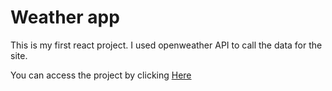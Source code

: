 # Weather app

This is my first react project. I used openweather API to call the data for the site. 

You can access the project by clicking <a href="https://yellowbeardweatherapp.netlify.app/"> Here</a>
